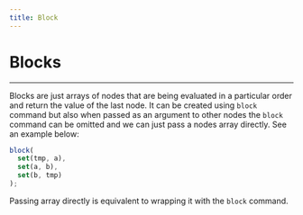 ```yaml
---
title: Block
---
```


# Blocks

---

Blocks are just arrays of nodes that are being evaluated in a particular order and return the value of the last node. It can be created using `block` command but also when passed as an argument to other nodes the `block` command can be omitted and we can just pass a nodes array directly. See an example below:

```js
block(
  set(tmp, a), 
  set(a, b), 
  set(b, tmp)
);
```

Passing array directly is equivalent to wrapping it with the `block` command.
